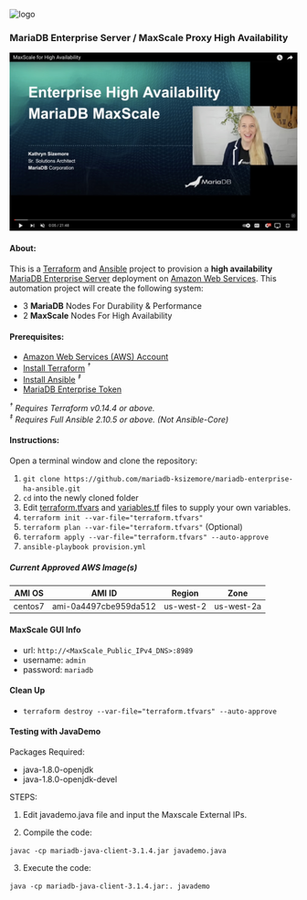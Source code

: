 ![logo](https://mariadb.com/wp-content/uploads/2019/11/mariadb-logo_blue-transparent-600x150.png)

### MariaDB Enterprise Server / MaxScale Proxy High Availability

[![youtube](https://github.com/mariadb-ksizemore/mariadb-maxscale-ha/blob/main/youtube.jpg)](https://www.youtube.com/mgFaKAwqaBM)

#### About:

This is a [Terraform](https://www.terraform.io/) and [Ansible](https://www.ansible.com/) project to provision a **high availability** [MariaDB Enterprise
Server](https://mariadb.com/docs/) deployment on [Amazon Web Services](https://aws.amazon.com/). This automation project will create the following system:

*   3 **MariaDB** Nodes For Durability & Performance
*   2 **MaxScale** Nodes For High Availability

#### Prerequisites:

*   [Amazon Web Services (AWS) Account](https://aws.amazon.com/)
*   [Install Terraform](https://www.terraform.io) *<sup>†</sup>*
*   [Install Ansible](https://docs.ansible.com/ansible/latest/installation_guide/intro_installation.html#installing-ansible-with-pip) *<sup>‡</sup>*
*   [MariaDB Enterprise Token](https://customers.mariadb.com/downloads/token/)

*<sup>†</sup> Requires Terraform v0.14.4 or above.*  
*<sup>‡</sup> Requires Full Ansible 2.10.5 or above. (Not Ansible-Core)*

#### Instructions:

Open a terminal window and clone the repository:

1.  `git clone https://github.com/mariadb-ksizemore/mariadb-enterprise-ha-ansible.git`
2.  `cd` into the newly cloned folder
3.  Edit [terraform.tfvars](terraform.tfvars) and [variables.tf](variables.tf) files to supply your own variables.
4.  `terraform init --var-file="terraform.tfvars"`
5.  `terraform plan --var-file="terraform.tfvars"` (Optional)
6.  `terraform apply --var-file="terraform.tfvars" --auto-approve`
7.  `ansible-playbook provision.yml`


##### Current Approved AWS Image(s)
AMI OS|AMI ID|Region|Zone|
---|---|---|---|
centos7|ami-0a4497cbe959da512|us-west-2|us-west-2a|


#### MaxScale GUI Info

*   url: `http://<MaxScale_Public_IPv4_DNS>:8989`
*   username: `admin`
*   password: `mariadb`


#### Clean Up

*   `terraform destroy --var-file="terraform.tfvars" --auto-approve`



#### Testing with JavaDemo

Packages Required:
- java-1.8.0-openjdk
- java-1.8.0-openjdk-devel


STEPS:

1. Edit javademo.java file and input the Maxscale External IPs.

2. Compile the code:

`javac -cp mariadb-java-client-3.1.4.jar javademo.java`

3. Execute the code:

`java -cp mariadb-java-client-3.1.4.jar:. javademo`
